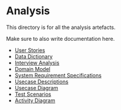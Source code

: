 # Analysis

This directory is for all the analysis artefacts.  

Make sure to also write documentation here.

- [User Stories](https://github.com/FontysVenlo/prj2-2024-18/blob/main/analysis/userStories.md)
- [Data Dictionary](https://github.com/FontysVenlo/prj2-2024-18/blob/main/analysis/dataDictionary.md)
- [Interview Analysis](https://github.com/FontysVenlo/prj2-2024-18/blob/main/analysis/interviewAnalysis.md)
- [Domain Model](https://github.com/FontysVenlo/prj2-2024-18/blob/main/analysis/domainModel.svg)
- [System Requirement Specifications](https://github.com/FontysVenlo/prj2-2024-18/blob/main/analysis/srs.md)
- [Usecase Descriptions](https://github.com/FontysVenlo/prj2-2024-18/blob/main/analysis/usecases.md)
- [Usecase Diagram](https://github.com/FontysVenlo/prj2-2024-18/blob/main/analysis/usecaseDiagram.svg)
- [Test Scenarios](https://github.com/FontysVenlo/prj2-2024-18/blob/main/analysis/testScenarios.md)
- [Activity Diagram](https://github.com/FontysVenlo/prj2-2024-18/blob/main/analysis/activityDiagram.svg)
